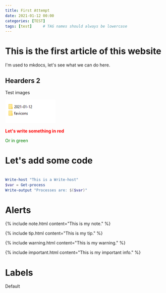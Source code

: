 ```yaml
---
title: First Attempt
date: 2021-01-12 00:00
categories: [TEST]
tags: [test]     # TAG names should always be lowercase
---
```


# This is the first article of this website

I'm used to mkdocs, let's see what we can do here.

## Hearders 2

Test images

![Desktop View](/assets/img/2021-01-12/01.png)

<span style="color:red">**Let's write something in red**</span>

<span style="color:green">Or in green</span>

# Let's add some code

```powershell

Write-host "This is a Write-host"
$var = Get-process
Write-output "Processes are: $($var)"

```

# Alerts

{% include note.html content="This is my note." %}

{% include tip.html content="This is my tip." %}

{% include warning.html content="This is my warning." %}

{% include important.html content="This is my important info." %}

# Labels

<span class="label label-default">Default</span>
